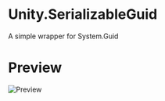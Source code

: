 # Unity.SerializableGuid
 A simple wrapper for System.Guid
 # Preview
![Preview](https://i.imgur.com/g1OGEOc.png)